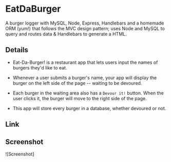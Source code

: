 # EatDaBurger

A burger logger with MySQL, Node, Express, Handlebars and a homemade ORM (yum!) that follows the MVC design pattern; uses Node and MySQL to query and routes data & Handlebars to generate a HTML.

## Details

- Eat-Da-Burger! is a restaurant app that lets users input the names of burgers they'd like to eat.

- Whenever a user submits a burger's name, your app will display the burger on the left side of the page -- waiting to be devoured.

- Each burger in the waiting area also has a `Devour it!` button. When the user clicks it, the burger will move to the right side of the page.

- This app will store every burger in a database, whether devoured or not.

## Link

## Screenshot

![Screenshot]
